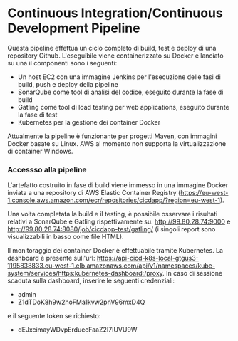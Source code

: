 # Continuous Integration/Continuous Development Pipeline

Questa pipeline effettua un ciclo completo di build, test e deploy di una repository Github. L'eseguibile viene containerizzato su Docker e lanciato su una iI componenti sono i seguenti:

* Un host EC2 con una immagine Jenkins per l'esecuzione delle fasi di build, push e deploy della pipeline
* SonarQube come tool di analisi del codice, eseguito durante la fase di build
* Gatling come tool di load testing per web applications, eseguito durante la fase di test
* Kubernetes per la gestione dei container Docker

Attualmente la pipeline è funzionante per progetti Maven, con immagini Docker basate su Linux. AWS al momento non supporta la virtualizzazione di container Windows.

### Accessso alla pipeline

L'artefatto costruito in fase di build viene immesso in una immagine Docker inviata a una repository di AWS Elastic Container Registry (https://eu-west-1.console.aws.amazon.com/ecr/repositories/cicdapp/?region=eu-west-1). 

Una volta completata la build e il testing, è possibile osservare i risultati relativi a SonarQube e Gatling rispettivamente su: http://99.80.28.74:9000 e http://99.80.28.74:8080/job/cicdapp-test/gatling/ (i singoli report sono visualizzabili in basso come file HTML).

Il monitoraggio dei container Docker è effettuabile tramite Kubernetes. La dashboard è presente sull'url: https://api-cicd-k8s-local-gtgus3-1195838833.eu-west-1.elb.amazonaws.com/api/v1/namespaces/kube-system/services/https:kubernetes-dashboard:/proxy. In caso di sessione scaduta sulla dashboard, inserire le seguenti credenziali: 

* admin 
* Z1dTDoK8h9w2hoFMa1kvw2pnV96mxD4Q 

e il seguente token se richiesto: 

* dEJxcimayWDvpErduecFaaZ2I7lUVU9W

